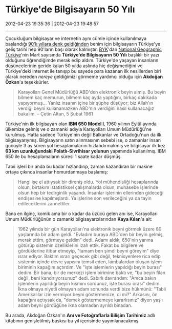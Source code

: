 # Türkiye'de Bilgisayarın 50 Yılı

2012-04-23 19:35:36 | 2012-04-23 19:48:57

---

Çocukluğum bilgisayar ve internetin aynı cümle içinde kullanılmaya başlandığı
[90'lı yıllara denk geldiğinden](http://www.eksisozluk.com/show.asp?t=90'larda+çocuk+olmak)
benim için bilgisayarın Türkiye'ye geliş tarihi hep 90'ların başı olarak kalmıştır.
[BYK](http://byk.im)'dan [National Geographic Türkiye](http://www.nationalgeographic.com.tr/)'nin
Mart sayısında **Türkiye'de Bilgisayarın 50 Yılı** başlıklı bir yazı olduğunu öğrendiğimde
merak edip aldım. Türkiye'de yaşayan insanların düşüncelerinin geride kalan 50 yılda
aslında hiç değişmediğini ve Türkiye'deki internet ile tanışıp bu sayede para kazanan
ilk nesillerden biri olarak nereden *nereye* geldiğimizi görmeme yardımcı olduğu için
**Akdoğan Özkan**'a teşekkürler.

> Karayolları Genel Müdürlüğü ABD'den elektronik beyin almış. Bu beyin bilmem kaç memurun,
> bilmem kaç ayda yaptığını, birkaç dakikada yapıyormuş... Yanlız insanın içine bir şüphe
> düşüyor; biz Allah'ın verdiği beyni kullanamazken ABD'nin verdiğini nasıl kullanacağız
> bakalım. – Çetin Altan, 5 Şubat 1961

Türkiye'nin ilk bilgisayarı olan **[IBM 650 Model I](http://en.wikipedia.org/wiki/IBM_650)**,
1960 yılının Eylül ayında ülkemize gelmiş ve o zamanki adıyla Karayolları Umum Müdürlüğü'ne
kurulmuş. Hatta sadece Türkiye'nin değil Balkanlar ve Ortadoğu'nun da ilk bilgisayarıymış.
Bilgisayarın satın alınmasının sebebi ise, o zamanlar insan gücüyle 3 ay süren yol
hesaplamalarını hızlandırmakmış ve bilgisayar ilk kez **63 km uzunluğundaki Polatlı-Sivrihisar
yolunun** yapımında kullanılmış. IBM 650 ile bu hesaplamaların süresi 1 saate kadar düşmüş.

Tabii işleri bir anda bu kadar hızlandırıp, zaman kazandıran bir makine ortaya çıkınca
insanlar homurdanmaya başlamış:

> Hangi işe el attıysak bir direniş oldu. Yol mühendisliği hesaplarında olsun, birtakım
> istatistiksel çalışmalarda olsun, muhasebe işlerinde olsun hep bir tedirginlik yaşandı.
> İnsanlar işlerinin ellerinden gideceği endişesine kapılmışlardı. Ya işlerine son
> verileceğini ya da tayin edileceklerini zannettiler.

Bana en ilginç, komik ama bir o kadar da üzücü gelen anı ise, Karayolları Umum Müdürlüğünün
o zamanki bilgisayarcılarından **Kaya Kılan**'a ait:

> 1962 yılında bir gün Karayolları'na elektronik beyni görmek üzere 80 yaşlarında bir adam
> geldi. "Evladım buraya ABD'den bir beyin gelmiş, merak ettim, görmeye geldim" dedi. Adamı
> aldık, 650'nin yanına götürüp sistemin özelliklerini izah ettik. Fakat bu bilgilere ve
> gördüklerine itibar etmeyip, "tamam ben şimdi beyni göreyim" diye ısrar ediyor. Baktım
> ısrarı geçecek gibi değil, teknisyenlere rica edip sistemin içinde devre yapısını temsil
> eden, lambalardan oluşan işlem biriminin kapağını açtırdım. Ve "işte işlemlerin yapıldığı
> beyin burası" dedim. Bir bana, bir de merkezi işlem birimine baktı ve, "bu beyin filan
> değil, beni kandırıyorsunuz" dedi. Sabırlı davrandım: "Amca bakın işlemlerin yapıldığı
> beyin kısmını sordunuz, işte burası orası" dedim. İkna olmaya niyetli olmayan adam sonunda
> verdi bize hükmünü: "Tabii Amerikalılar izin vermiyor beyni göstermenize, di mi?" Arkasını,
> ön kapağını açtıysak da, "demek göstermemeye kararlısınız" diyen yaşlı adam beyni gördüğüne
> ikna olamadan ayrıldı binadan.

Bu arada, Akdoğan Özkan'ın **Anı ve Fotoğraflarla Bilişim Tarihimiz** adlı kitabının
genişletilmiş baskısı bu yıl içerisinde yayımlanacakmış.

<!-- meta: archive(0) active(1) -->

